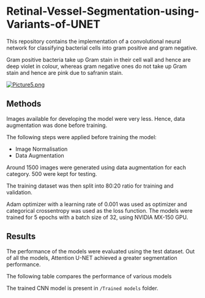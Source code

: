 # Retinal-Vessel-Segmentation-using-Variants-of-UNET

This repository contains the implementation of a convolutional neural network for classifying bacterial cells into gram positive and gram negative.

Gram positive bacteria take up Gram stain in their cell wall and hence are deep violet in colour, whereas gram negative ones do not take up Gram stain and hence are pink due to safranin stain.

[![Picture5.png](https://i.postimg.cc/3N1pYCfR/Picture5.png)](https://postimg.cc/wRt3kJp8)



## Methods
Images available for developing the model were very less. Hence, data augmentation was done before training.

The following steps were applied before training the model:
- Image Normalisation
- Data Augmentation

Around 1500 images were generated using data augmentation for each category. 500 were kept for testing.

The training dataset was then split into 80:20 ratio for training and validation.

Adam optimizer with a learning rate of 0.001 was used as optimizer and categorical crossentropy was used as the loss function. The models were trained for 5 epochs with a batch size of 32, using NVIDIA MX-150 GPU. 

## Results
The performance of the models were evaluated using the test dataset.
Out of all the models, Attention U-NET achieved a greater segmentation performance. 


The following table compares the performance of various models







The trained CNN model is present in `/Trained models` folder.



